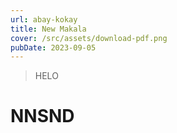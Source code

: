 ```yaml
---
url: abay-kokay
title: New Makala
cover: /src/assets/download-pdf.png
pubDate: 2023-09-05
---
```

> HELO



# NNSND
